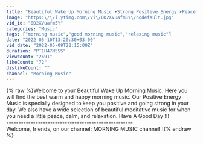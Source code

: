```yaml
---
title: "Beautiful Wake Up Morning Music ➤Strong Positive Energy ➤Peaceful Morning Meditation Music For Relax"
image: "https:\/\/i.ytimg.com\/vi\/0D2XVuafm5Y\/hqdefault.jpg"
vid_id: "0D2XVuafm5Y"
categories: "Music"
tags: ["morning music","good morning music","relaxing music"]
date: "2022-05-10T13:20:30+03:00"
vid_date: "2022-05-09T22:15:00Z"
duration: "PT1H47M55S"
viewcount: "2691"
likeCount: "72"
dislikeCount: ""
channel: "Morning Music"
---
```

{% raw %}Welcome to your Beautiful Wake Up Morning Music. Here you will find the best warm and happy morning music. Our Positive Energy Music is specially designed to keep you positive and going strong in your day. We also have a wide selection of beautiful meditative music for when you need a little peace, calm, and relaxation. Have  A Good Day !!!<br />----------------------------------------------------<br />Welcome, friends, on our channel: MORNING MUSIC channel! !{% endraw %}

